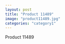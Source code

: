 ```yaml
---
layout: post
title: "Product 11489"
image: "product11489.jpg"
categories: "category1"
---
```

Product 11489
